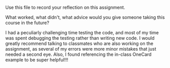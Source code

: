 Use this file to record your reflection on this assignment. 

What worked, what didn't, what advice would you give someone taking this course in the future?

I had a peculiarly challenging time testing the code, and most of my time was spent debugging the testing rather than writing new code. I would greatly recommend talking to classmates who are also working on the assignment, as several of my errors were more minor mistakes that just needed a second eye. Also, I found referencing the in-class OneCard example to be super helpful!!!